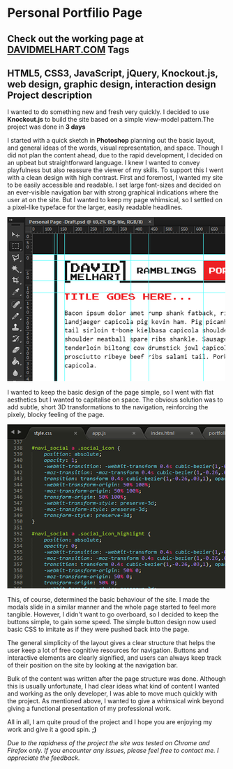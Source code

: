 Personal Portfilio Page
===================
Check out the working page at **[DAVIDMELHART.COM](http://www.davidmelhart.com)**
Tags
-------------
HTML5, CSS3, JavaScript, jQuery, Knockout.js, web design, graphic design, interaction design
Project description
-------------
I wanted to do something new and fresh very quickly. I decided to use <strong>Knockout.js</strong> to build the site based on a simple view-model pattern.The project was done in <strong>3 days</strong></p><p>I started with a quick sketch in <strong>Photoshop</strong> planning out the basic layout, and general ideas of the words, visual representation, and space. Though I did not plan the content ahead, due to the rapid development, I decided on an upbeat but straightforward language. I knew I wanted to convey playfulness but also reassure the viewer of my skills. To support this I went with a clean design with high contrast. First and foremost, I wanted my site to be easily accessible and readable. I set large font-sizes and decided on an ever-visible navigation bar with strong graphical indications where the user at on the site. But I wanted to keep my page whimsical, so I settled on a pixel-like typeface for the larger, easily readable headlines.</p><img src='img/portfolio-personal-page-1.png'><p>I wanted to keep the basic design of the page simple, so I went with flat aesthetics but I wanted to capitalise on space. The obvious solution was to add subtle, short 3D transformations to the navigation, reinforcing the pixely, blocky feeling of the page.</p><img src='img/portfolio-personal-page-2.png'><p>This, of course, determined the basic behaviour of the site. I made the modals slide in a similar manner and the whole page started to feel more tangible. However, I didn't want to go overboard, so I decided to keep the buttons simple, to gain some speed. The simple button design now used basic CSS to imitate as if they were pushed back into the page.</p><p>The general simplicity of the layout gives a clear structure that helps the user keep a lot of free cognitive resources for navigation. Buttons and interactive elements are clearly signified, and users can always keep track of their position on the site by looking at the navigation bar.</p><p>Bulk of the content was written after the page structure was done. Although this is usually unfortunate, I had clear ideas what kind of content I wanted and working as the only developer, I was able to move much quickly with the project. As mentioned above, I wanted to give a whimsical wink beyond giving a functional presentation of my professional work.</p><p>All in all, I am quite proud of the project and I hope you are enjoying my work and give it a good spin. <strong>;)</strong></p><p><i>Due to the rapidness of the project the site was tested on Chrome and Firefox only. If you encounter any issues, please feel free to contact me. I appreciate the feedback. </i></p>
